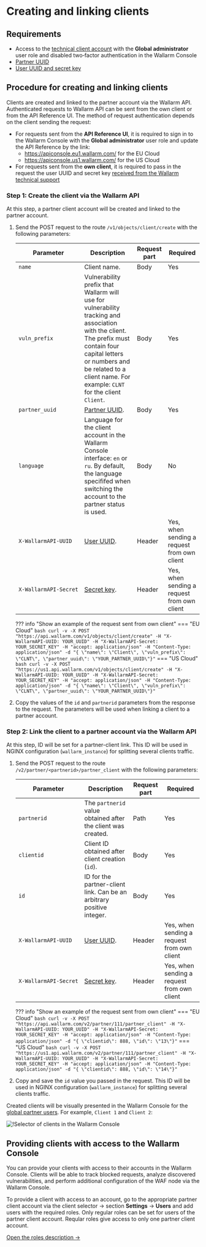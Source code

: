 # Creating and linking clients

## Requirements

* Access to the [technical client account](creating-partner-account.md) with the **Global administrator** user role and disabled two‑factor authentication in the Wallarm Console
* [Partner UUID](creating-partner-account.md#step-2-access-the-partner-account-and-get-parameters-for-the-waf-node-configuration)
* [User UUID and secret key](creating-partner-account.md#step-2-access-the-partner-account-and-get-parameters-for-the-waf-node-configuration)

## Procedure for creating and linking clients

Clients are created and linked to the partner account via the Wallarm API. Authenticated requests to Wallarm API can be sent from the own client or from the API Reference UI. The method of request authentication depends on the client sending the request:

* For requests sent from the **API Reference UI**, it is required to sign in to the Wallarm Console with the **Global administrator** user role and update the API Reference by the link:
    * https://apiconsole.eu1.wallarm.com/ for the EU Cloud
    * https://apiconsole.us1.wallarm.com/ for the US Cloud
* For requests sent from the **own client**, it is required to pass in the request the user UUID and secret key [received from the Wallarm technical support](creating-partner-account.md#step-2-access-the-partner-account-and-get-parameters-for-the-waf-node-configuration)

### Step 1: Create the client via the Wallarm API

At this step, a partner client account will be created and linked to the partner account.

1. Send the POST request to the route `/v1/objects/client/create` with the following parameters:

    Parameter | Description | Request part | Required
    --------- | -------- | ------------- | ---------
    `name` | Client name. | Body | Yes
    `vuln_prefix` | Vulnerability prefix that Wallarm will use for vulnerability tracking and association with the client. The prefix must contain four capital letters or numbers and be related to a client name. For example: `CLNT` for the client `Client`. | Body | Yes
    `partner_uuid` | [Partner UUID](creating-partner-account.md#step-2-access-the-partner-account-and-get-parameters-for-the-waf-node-configuration). | Body | Yes
    `language` | Language for the client account in the Wallarm Console interface: `en` or `ru`. By default, the language specififed when switching the account to the partner status is used. | Body | No
    `X‑WallarmAPI‑UUID` | [User UUID](creating-partner-account.md#step-2-access-the-partner-account-and-get-parameters-for-the-waf-node-configuration). | Header | Yes, when sending a request from own client
    `X‑WallarmAPI‑Secret` | [Secret key](creating-partner-account.md#step-2-access-the-partner-account-and-get-parameters-for-the-waf-node-configuration). | Header | Yes, when sending a request from own client

    ??? info "Show an example of the request sent from own client"
        === "EU Cloud"
            ``` bash
            curl -v -X POST "https://api.wallarm.com/v1/objects/client/create" -H "X-WallarmAPI-UUID: YOUR_UUID" -H "X-WallarmAPI-Secret: YOUR_SECRET_KEY" -H "accept: application/json" -H "Content-Type: application/json" -d "{ \"name\": \"Client\", \"vuln_prefix\": \"CLNT\", \"partner_uuid\": \"YOUR_PARTNER_UUID\"}"
            ```
        === "US Cloud"
            ```bash
            curl -v -X POST "https://us1.api.wallarm.com/v1/objects/client/create" -H "X-WallarmAPI-UUID: YOUR_UUID" -H "X-WallarmAPI-Secret: YOUR_SECRET_KEY" -H "accept: application/json" -H "Content-Type: application/json" -d "{ \"name\": \"Client\", \"vuln_prefix\": \"CLNT\", \"partner_uuid\": \"YOUR_PARTNER_UUID\"}"
            ```

2. Copy the values of the `id` and `partnerid` parameters from the response to the request. The parameters will be used when linking a client to a partner account.

### Step 2: Link the client to a partner account via the Wallarm API

At this step, ID will be set for a partner-client link. This ID will be used in NGINX configuration (`wallarm_instance`) for splitting several clients traffic.

1. Send the POST request to the route `/v2/partner/<partnerid>/partner_client` with the following parameters:

    Parameter | Description | Request part | Required
    --------- | -------- | ------------- | ------
    `partnerid` | The `partnerid` value obtained after the client was created. | Path | Yes
    `clientid` | Client ID obtained after client creation (`id`).  | Body | Yes
    `id` | ID for the partner-client link. Can be an arbitrary positive integer. | Body | Yes
    `X‑WallarmAPI‑UUID` | [User UUID](creating-partner-account.md#step-2-access-the-partner-account-and-get-parameters-for-the-waf-node-configuration). | Header | Yes, when sending a request from own client
    `X‑WallarmAPI‑Secret` | [Secret key](creating-partner-account.md#step-2-access-the-partner-account-and-get-parameters-for-the-waf-node-configuration). | Header | Yes, when sending a request from own client

    ??? info "Show an example of the request sent from own client"
        === "EU Cloud"
            ``` bash
            curl -v -X POST "https://api.wallarm.com/v2/partner/111/partner_client" -H "X-WallarmAPI-UUID: YOUR_UUID" -H "X-WallarmAPI-Secret: YOUR_SECRET_KEY" -H "accept: application/json" -H "Content-Type: application/json" -d "{ \"clientid\": 888, \"id\": \"13\"}"
            ```
        === "US Cloud"
            ```bash
            curl -v -X POST "https://us1.api.wallarm.com/v2/partner/111/partner_client" -H "X-WallarmAPI-UUID: YOUR_UUID" -H "X-WallarmAPI-Secret: YOUR_SECRET_KEY" -H "accept: application/json" -H "Content-Type: application/json" -d "{ \"clientid\": 888, \"id\": \"14\"}"
            ```

2. Copy and save the `id` value you passed in the request. This ID will be used in NGINX configuration (`wallarm_instance`) for splitting several clients traffic.

Created clients will be visually presented in the Wallarm Console for the [global partner users](../user-guides/settings/users.md#user-roles). For example, `Client 1` and `Client 2`:

![!Selector of clients in the Wallarm Console](../images/partner-waf-node/clients-selector-in-console.png)

## Providing clients with access to the Wallarm Console

You can provide your clients with access to their accounts in the Wallarm Console. Clients will be able to track blocked requests, analyze discovered vulnerabilities, and perform additional configuration of the WAF node via the Wallarm Console.

To provide a client with access to an account, go to the appropriate partner client account via the client selector → section **Settings** → **Users** and add users with the required roles. Only regular roles can be set for users of the partner client account. Reqular roles give access to only one partner client account.

[Open the roles description →](../user-guides/settings/users.md)
